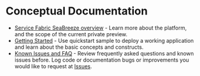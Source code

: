 # Conceptual Documentation

* [Service Fabric SeaBreeze overview](./seabreeze-overview.md) - Learn more about the platform, and the scope of the current private preview.
* [Getting Started](./application-deployment-quickstart.md) - Use quickstart sample to deploy a working application and learn about the basic concepts and constructs. 
* [Known Issues and FAQ](./FAQ-and-KnownIssues.md) - Review frequently asked questions and known issues before. Log code or documentation bugs or improvements you would like to request at [Issues](https://github.com/Azure/seabreeze-preview-pr/issues).
